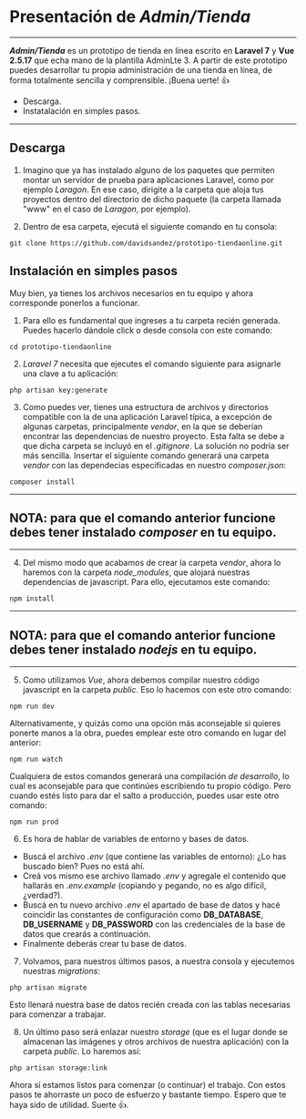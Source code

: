 

# Presentación de *Admin/Tienda*
---
***Admin/Tienda*** es un prototipo de tienda en línea escrito en **Laravel 7** y **Vue 2.5.17** que echa mano de la plantilla AdminLte 3.
A partir de este prototipo puedes desarrollar tu propia administración de una tienda en línea, de forma totalmente sencilla y comprensible. ¡Buena uerte! :+1:  

* Descarga.
* Instatalación en simples pasos. 


___
## Descarga

1. Imagino que ya has instalado alguno de los paquetes que permiten montar un servidor de prueba para aplicaciones Laravel, como por ejemplo *Laragon*.
En ese caso, dirigite a la carpeta que aloja tus proyectos dentro del directorio de dicho paquete (la carpeta llamada "www" en el caso de *Laragon*, por ejemplo).

2. Dentro de esa carpeta, ejecutá el siguiente comando en tu consola:

```
git clone https://github.com/davidsandez/prototipo-tiendaonline.git
```
## Instalación en simples pasos

Muy bien, ya tienes los archivos necesarios en tu equipo y ahora corresponde ponerlos a funcionar.

1. Para ello es fundamental que ingreses a tu carpeta recién generada. Puedes hacerlo dándole click o desde consola con este comando:

```
cd prototipo-tiendaonline
```


2. *Laravel 7* necesita que ejecutes el comando siguiente para asignarle una clave a tu aplicación:

```
php artisan key:generate
```

3. Como puedes ver, tienes una estructura de archivos y directorios compatible con la de una aplicación Laravel típica, a excepción de algunas carpetas, principalmente *vendor*, en la que se deberían encontrar las dependencias de nuestro proyecto. Esta falta se debe a que dicha carpeta se incluyó en el *.gitignore*.
La solución no podría ser más sencilla. Insertar el siguiente comando generará una carpeta *vendor* con las dependecias especificadas en nuestro *composer.json*:

```
composer install
```
---
NOTA: para que el comando anterior funcione debes tener instalado ***composer*** en tu equipo.
---
---
4. Del mismo modo que acabamos de crear la carpeta *vendor*, ahora lo haremos con la carpeta *node_modules*, que alojará nuestras dependencias de javascript.
Para ello, ejecutamos este comando:
```
npm install
```
---
NOTA: para que el comando anterior funcione debes tener instalado ***nodejs*** en tu equipo.
-
---
5. Como utilizamos *Vue*, ahora debemos compilar nuestro código javascript en la carpeta *public*.
Eso lo hacemos con este otro comando:
```
npm run dev
```
Alternativamente, y quizás como una opción más aconsejable si quieres ponerte manos a la obra, puedes emplear este otro comando en lugar del anterior:
 ```
 npm run watch
 ```
Cualquiera de estos comandos generará una compilación *de desarrollo*, lo cual es aconsejable para que continúes escribiendo tu propio código. Pero cuando estés listo para dar el salto a producción, puedes usar este otro comando:
 ```
 npm run prod
 ```
6. Es hora de hablar de variables de entorno y bases de datos.
* Buscá el archivo *.env* (que contiene las variables de entorno): ¿Lo has buscado bien? Pues no está ahí.
* Creá vos mismo ese archivo llamado *.env* y agregale el contenido que hallarás en *.env.example* (copiando y pegando, no es algo difícil, ¿verdad?).
* Buscá en tu nuevo archivo *.env* el apartado de base de datos y hacé coincidir las constantes de configuración como **DB_DATABASE**, **DB_USERNAME** y **DB_PASSWORD** con las credenciales de la base de datos que crearás a continuación.
* Finalmente deberás crear tu base de datos.

7. Volvamos, para nuestros últimos pasos, a nuestra consola y ejecutemos nuestras *migrations*:

```
php artisan migrate
```

Esto llenará nuestra base de datos recién creada con las tablas necesarias para comenzar a trabajar.

8. Un último paso será enlazar nuestro *storage* (que es el lugar donde se almacenan las imágenes y otros archivos de nuestra aplicación) con la carpeta *public*. Lo haremos así:

```
php artisan storage:link
```


Ahora sí estamos listos para comenzar (o continuar) el trabajo. Con estos pasos te ahorraste un poco de esfuerzo y bastante tiempo. Espero que te haya sido de utilidad. Suerte  :+1:.

